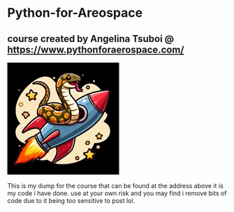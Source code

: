 # Python-for-Areospace
## course created by Angelina Tsuboi @ https://www.pythonforaerospace.com/
![img.png](img.png)

This is my dump for the course that can be found at the address above it is my code i have done.  use at your own risk and you may find i remove bits of code due to it being too sensitive to post lol.


